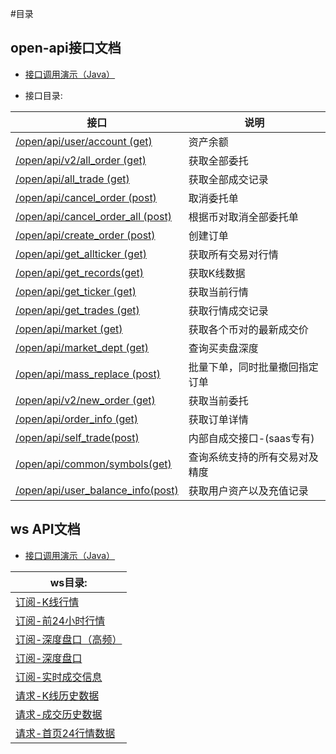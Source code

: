#目录

## open-api接口文档

* [接口调用演示（Java）](https://github.com/chainup-doc/api/blob/master/open-api%E6%8E%A5%E5%8F%A3%E6%96%87%E6%A1%A3/%E6%8E%A5%E5%8F%A3%E8%B0%83%E7%94%A8%E6%BC%94%E7%A4%BA.md)

* 接口目录:

接口|说明|
----------------------|---------------------|
[/open/api/user/account (get)](https://github.com/chainup-doc/api/blob/master/open-api%E6%8E%A5%E5%8F%A3%E6%96%87%E6%A1%A3/account-%E8%B5%84%E4%BA%A7%E4%BD%99%E9%A2%9D.md)	|资产余额|
[/open/api/v2/all_order (get)](https://github.com/chainup-doc/api/blob/master/open-api%E6%8E%A5%E5%8F%A3%E6%96%87%E6%A1%A3/all_order-%E8%8E%B7%E5%8F%96%E5%85%A8%E9%83%A8%E5%A7%94%E6%89%98.md)	|获取全部委托|
[/open/api/all_trade (get)](https://github.com/chainup-doc/api/blob/master/open-api%E6%8E%A5%E5%8F%A3%E6%96%87%E6%A1%A3/all_trade-%E8%8E%B7%E5%8F%96%E5%85%A8%E9%83%A8%E6%88%90%E4%BA%A4%E8%AE%B0%E5%BD%95.md)	|获取全部成交记录|
[/open/api/cancel_order (post)](https://github.com/chainup-doc/api/blob/master/open-api%E6%8E%A5%E5%8F%A3%E6%96%87%E6%A1%A3/cancel_order-%E5%8F%96%E6%B6%88%E5%A7%94%E6%89%98%E5%8D%95.md)	|取消委托单|
[/open/api/cancel_order_all (post)](https://github.com/chainup-doc/api/blob/master/open-api%E6%8E%A5%E5%8F%A3%E6%96%87%E6%A1%A3/cancel_order_all-%E6%A0%B9%E6%8D%AE%E5%B8%81%E5%AF%B9%E5%8F%96%E6%B6%88%E5%85%A8%E9%83%A8%E5%A7%94%E6%89%98%E5%8D%95.md)	|根据币对取消全部委托单|
[/open/api/create_order (post)](https://github.com/chainup-doc/api/blob/master/open-api%E6%8E%A5%E5%8F%A3%E6%96%87%E6%A1%A3/create_order-%E5%88%9B%E5%BB%BA%E8%AE%A2%E5%8D%95.md)	|创建订单|
[/open/api/get_allticker (get)](https://github.com/chainup-doc/api/blob/master/open-api%E6%8E%A5%E5%8F%A3%E6%96%87%E6%A1%A3/get_allticker%20%E8%8E%B7%E5%8F%96%E6%89%80%E6%9C%89%E4%BA%A4%E6%98%93%E5%AF%B9%E8%A1%8C%E6%83%85.md)	|获取所有交易对行情|
[/open/api/get_records(get)](https://github.com/chainup-doc/api/blob/master/open-api%E6%8E%A5%E5%8F%A3%E6%96%87%E6%A1%A3/get_records%20%E8%8E%B7%E5%8F%96K%E7%BA%BF%E6%95%B0%E6%8D%AE.md)	|获取K线数据|
[/open/api/get_ticker (get)](https://github.com/chainup-doc/api/blob/master/open-api%E6%8E%A5%E5%8F%A3%E6%96%87%E6%A1%A3/get_ticker%20%E8%8E%B7%E5%8F%96%E5%BD%93%E5%89%8D%E8%A1%8C%E6%83%85.md)	|获取当前行情|
[/open/api/get_trades (get)](https://github.com/chainup-doc/api/blob/master/open-api%E6%8E%A5%E5%8F%A3%E6%96%87%E6%A1%A3/get_trades%20%E8%8E%B7%E5%8F%96%E8%A1%8C%E6%83%85%E6%88%90%E4%BA%A4%E8%AE%B0%E5%BD%95.md)	|获取行情成交记录|
[/open/api/market (get)](https://github.com/chainup-doc/api/blob/master/open-api%E6%8E%A5%E5%8F%A3%E6%96%87%E6%A1%A3/market-%E8%8E%B7%E5%8F%96%E5%90%84%E4%B8%AA%E5%B8%81%E5%AF%B9%E7%9A%84%E6%9C%80%E6%96%B0%E6%88%90%E4%BA%A4%E4%BB%B7.md)	|获取各个币对的最新成交价|
[/open/api/market_dept (get)](https://github.com/chainup-doc/api/blob/master/open-api%E6%8E%A5%E5%8F%A3%E6%96%87%E6%A1%A3/market_dept%20%E6%9F%A5%E8%AF%A2%E4%B9%B0%E5%8D%96%E7%9B%98%E6%B7%B1%E5%BA%A6.md)	|查询买卖盘深度|
[/open/api/mass_replace (post)](https://github.com/chainup-doc/api/blob/master/open-api%E6%8E%A5%E5%8F%A3%E6%96%87%E6%A1%A3/mass_replace%E6%89%B9%E9%87%8F%E4%B8%8B%E5%8D%95%EF%BC%8C%E5%90%8C%E6%97%B6%E6%89%B9%E9%87%8F%E6%92%A4%E5%9B%9E%E6%8C%87%E5%AE%9A%E8%AE%A2%E5%8D%95.md)	|批量下单，同时批量撤回指定订单|
[/open/api/v2/new_order (get)](https://github.com/chainup-doc/api/blob/master/open-api%E6%8E%A5%E5%8F%A3%E6%96%87%E6%A1%A3/new_order-%E8%8E%B7%E5%8F%96%E5%BD%93%E5%89%8D%E5%A7%94%E6%89%98.md)	|获取当前委托|
[/open/api/order_info (get)](https://github.com/chainup-doc/api/blob/master/open-api%E6%8E%A5%E5%8F%A3%E6%96%87%E6%A1%A3/order_info-%E8%8E%B7%E5%8F%96%E8%AE%A2%E5%8D%95%E8%AF%A6%E6%83%85.md)	|获取订单详情|
[/open/api/self_trade(post)](https://github.com/chainup-doc/api/blob/master/open-api%E6%8E%A5%E5%8F%A3%E6%96%87%E6%A1%A3/self_trade-%E5%86%85%E9%83%A8%E8%87%AA%E6%88%90%E4%BA%A4%E6%8E%A5%E5%8F%A3-(saas%E4%B8%93%E6%9C%89).md)	|内部自成交接口-(saas专有)|
[/open/api/common/symbols(get)](https://github.com/chainup-doc/api/blob/master/open-api%E6%8E%A5%E5%8F%A3%E6%96%87%E6%A1%A3/symbols%20%E6%9F%A5%E8%AF%A2%E7%B3%BB%E7%BB%9F%E6%94%AF%E6%8C%81%E7%9A%84%E6%89%80%E6%9C%89%E4%BA%A4%E6%98%93%E5%AF%B9%E5%8F%8A%E7%B2%BE%E5%BA%A6.md)	|查询系统支持的所有交易对及精度|
[/open/api/user_balance_info(post)](https://github.com/chainup-doc/api/blob/master/open-api%E6%8E%A5%E5%8F%A3%E6%96%87%E6%A1%A3/user_balance_info-%E8%8E%B7%E5%8F%96%E7%94%A8%E6%88%B7%E8%B5%84%E4%BA%A7%E4%BB%A5%E5%8F%8A%E5%85%85%E5%80%BC%E8%AE%B0%E5%BD%95.md)	|获取用户资产以及充值记录|

## ws API文档

* [接口调用演示（Java）](https://github.com/chainup-doc/api/blob/master/ws-api%E6%96%87%E6%A1%A3/ws%E6%B5%8B%E8%AF%95%E5%B7%A5%E5%85%B7%E7%B1%BB.md)

|ws目录:|
|----------------------|
|[订阅-K线行情](https://github.com/chainup-doc/api/blob/master/ws-api%E6%96%87%E6%A1%A3/%E8%AE%A2%E9%98%85-K%E7%BA%BF%E8%A1%8C%E6%83%85.md)|
|[订阅-前24小时行情](https://github.com/chainup-doc/api/blob/master/ws-api%E6%96%87%E6%A1%A3/%E8%AE%A2%E9%98%85-%E5%89%8D24%E5%B0%8F%E6%97%B6%E8%A1%8C%E6%83%85.md)|
|[订阅-深度盘口（高频）](https://github.com/chainup-doc/api/blob/master/ws-api%E6%96%87%E6%A1%A3/%E8%AE%A2%E9%98%85-%E6%B7%B1%E5%BA%A6%E7%9B%98%E5%8F%A3%EF%BC%88%E9%AB%98%E9%A2%91%EF%BC%89.md)|
|[订阅-深度盘口](https://github.com/chainup-doc/api/blob/master/ws-api%E6%96%87%E6%A1%A3/%E8%AE%A2%E9%98%85-%E6%B7%B1%E5%BA%A6%E7%9B%98%E5%8F%A3.md)|
|[订阅-实时成交信息](https://github.com/chainup-doc/api/blob/master/ws-api%E6%96%87%E6%A1%A3/%E8%AE%A2%E9%98%85-%E5%AE%9E%E6%97%B6%E6%88%90%E4%BA%A4%E4%BF%A1%E6%81%AF.md)|
|[请求-K线历史数据](https://github.com/chainup-doc/api/blob/master/ws-api%E6%96%87%E6%A1%A3/%E8%AF%B7%E6%B1%82-K%E7%BA%BF%E5%8E%86%E5%8F%B2%E6%95%B0%E6%8D%AE.md)|
|[请求-成交历史数据](https://github.com/chainup-doc/api/blob/master/ws-api%E6%96%87%E6%A1%A3/%E8%AF%B7%E6%B1%82-%E6%88%90%E4%BA%A4%E5%8E%86%E5%8F%B2%E6%95%B0%E6%8D%AE.md)|
|[请求-首页24行情数据](https://github.com/chainup-doc/api/blob/master/ws-api%E6%96%87%E6%A1%A3/%E8%AF%B7%E6%B1%82-%E9%A6%96%E9%A1%B524%E8%A1%8C%E6%83%85%E6%95%B0%E6%8D%AE.md)|

